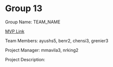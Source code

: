 # Group 13
Group Name: TEAM_NAME

[MVP Link](https://docs.google.com/document/d/1CPZtaSfu0v3dPEaNS7ff5IFEBGqK5y4GaQ9G4yHAPj4/edit?usp=sharing)

Team Members: ayushs5, benr2, chensi3, grenier3

Project Manager: mmavila3, nrking2

Project Description: 
